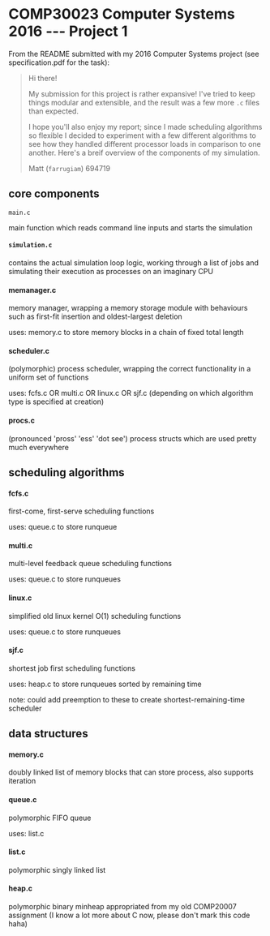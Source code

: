 # COMP30023 Computer Systems 2016 --- Project 1

From the README submitted with my 2016 Computer Systems project (see specification.pdf for the task):

> Hi there!
> 
> My submission for this project is rather expansive! I've tried to keep things
modular and extensible, and the result was a few more `.c` files than expected.
>
> I hope you'll also enjoy my report; since I made scheduling algorithms so
flexible I decided to experiment with a few different algorithms to see how
they handled different processor loads in comparison to one another.
> Here's a breif overview of the components of my simulation.
> 
> Matt (`farrugiam`) 694719

## core components

`main.c`

main function which reads command line inputs and starts the simulation

#### `simulation.c`

contains the actual simulation loop logic, working through a list 
of jobs and simulating their execution as processes on an imaginary CPU

#### memanager.c

memory manager, wrapping a memory storage module with behaviours such
as first-fit insertion and oldest-largest deletion

uses: memory.c to store memory blocks in a chain of fixed total length

#### scheduler.c

(polymorphic) process scheduler, wrapping the correct functionality in
a uniform set of functions

uses: fcfs.c OR multi.c OR linux.c OR sjf.c (depending on which algorithm type is specified at creation)


#### procs.c

(pronounced 'pross' 'ess' 'dot see') process structs which are used
pretty much everywhere

## scheduling algorithms

#### fcfs.c

first-come, first-serve scheduling functions

uses: queue.c to store runqueue

#### multi.c

multi-level feedback queue scheduling functions

uses: queue.c to store runqueues

#### linux.c

simplified old linux kernel O(1) scheduling functions

uses: queue.c to store runqueues

#### sjf.c

shortest job first scheduling functions

uses: heap.c to store runqueues sorted by remaining time

note: could add preemption to these to create shortest-remaining-time scheduler

## data structures

#### memory.c

doubly linked list of memory blocks that can store process, also supports iteration

#### queue.c

polymorphic FIFO queue

uses: list.c

#### list.c

polymorphic singly linked list

#### heap.c

polymorphic binary minheap appropriated from my old COMP20007 assignment (I know a lot more about C now, please don't mark this code haha)
